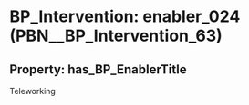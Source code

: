 # BP_Intervention: __enabler_024__ (PBN__BP_Intervention_63)

## Property: has_BP_EnablerTitle

Teleworking

